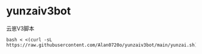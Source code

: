 # yunzaiv3bot
云崽V3脚本

```
bash < <(curl -sL https://raw.githubusercontent.com/Alan0720o/yunzaiv3bot/main/yunzai.sh)
```
